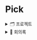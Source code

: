 # Pick




<details>
<summary> 🗂️ 프로젝트 </summary>

<details>
     <summary>전체 프로젝트 목록 조회</summary>
     <p align="center">
       <img src="https://github.com/user-attachments/assets/30361c92-7b0f-4dcd-8b99-886aa7ae77c0" />
     </p>
</details>

<details>
     <summary>진행중인 프로젝트 목록 조회</summary>
     <p align="center">
       <img src="https://github.com/user-attachments/assets/079a582e-d35c-4518-b4c1-9574da2b1d9d" />
     </p>
</details>

<details>
     <summary>매칭 중인 프로젝트 목록 조회</summary>
     <p align="center">
       <img src="https://github.com/user-attachments/assets/8dc7ed2f-eb68-450c-99d4-08ea3eb90bbb" />
     </p>
</details>

<details>
     <summary>프로젝트 이름 키워드로 검색</summary>
     <p align="center">
       <img src="https://github.com/user-attachments/assets/c54cb64b-5243-4ee1-8e01-a20c2d43a09a" />
     </p>
</details>

<details>
     <summary>프로젝트 기술 분류 키워드로 검색</summary>
     <p align="center">
       <img src="https://github.com/user-attachments/assets/f8574841-5a73-40b5-a9e0-8975b21a1603" />
     </p>
</details>

<details>
     <summary>프로젝트 이름 & 기술 분류키워드로 검색</summary>
     <p align="center">
       <img src="https://github.com/user-attachments/assets/52914e21-927f-4db6-b239-d9e13c68ac38" />
     </p>
</details>

<details>
     <summary>프로젝트 상세 조회</summary>
     <p align="center">
       <img src="https://github.com/user-attachments/assets/c04d5e8f-5752-40ac-82cd-e92dce2d713b" />
     </p>
</details>

<details>
     <summary>참여 중인 프로젝트 정보 조회 (프로젝트 방 입장)</summary>
     <p align="center">
       <img src="https://github.com/user-attachments/assets/98353274-29ae-4c7d-8d09-a4863c9cfb75" />
     </p>
</details>

<details>
     <summary>프로젝트 방 생성</summary>
     <p align="center">
       <img src="https://github.com/user-attachments/assets/44f02a46-47af-4f16-8465-e69d8aba50b7" />
     </p>
</details>
  
</details>



<details>
     <summary> 📑 회의록 </summary>
     
<details>
          <summary>프로젝트별 회의록 목록 조회</summary>
          <p align="center">
            <img src="https://github.com/user-attachments/assets/a6bbbd54-5e7e-4727-8996-eac6687279e1" />
          </p>
</details>

<details>
          <summary>팀원이 아닐 경우</summary>
          <p align="center">
            <img src="https://github.com/user-attachments/assets/35df6adf-07d6-4b1c-8f85-4729561b3362" />
          </p>
</details>


<details>
          <summary>회의록 작성</summary>
          <p align="center">
            <img src="https://github.com/user-attachments/assets/3194f8aa-27ed-42f0-b3ab-48c621a27498" />
          </p>
</details>

</details>
